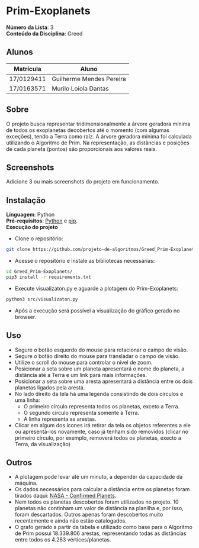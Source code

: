 # Prim-Exoplanets

**Número da Lista**: 3<br>
**Conteúdo da Disciplina**: Greed<br>

## Alunos
|Matrícula | Aluno |
| -- | -- |
| 17/0129411  |  Guilherme Mendes Pereira |
| 17/0163571 |  Murilo Loiola Dantas |

## Sobre 
O projeto busca representar tridimensionalmente a árvore geradora mínima de todos os exoplanetas decobertos até o momento (com algumas exceções), tendo a Terra como raíz. A árvore geradora mínima foi calculada utilizando o Algoritmo de Prim. Na representação, as distâncias e posições de cada planeta (pontos) são proporcionais aos valores reais.

## Screenshots
Adicione 3 ou mais screenshots do projeto em funcionamento.

## Instalação 
**Linguagem**: Python<br>
**Pré-requisitos**: [Python](https://www.python.org/downloads/) e [pip](https://packaging.python.org/tutorials/installing-packages/).<br>
**Execução do projeto** <br>

* Clone o repositório:
```bash
git clone https://github.com/projeto-de-algoritmos/Greed_Prim-Exoplanets.git
```
* Acesse o repositório e instale as bibliotecas necessárias:
```bash
cd Greed_Prim-Exoplanets/
pip3 install -r requirements.txt
```
* Execute visualizaton.py e aguarde a plotagem do Prim-Exoplanets:
```bash
python3 src/visualizaton.py
```
* Após a execução será possível a visualização do gráfico gerado no browser.

## Uso 

* Segure o botão esquerdo do mouse para rotacionar o campo de visão.
* Segure o botão direito do mouse para transladar o campo de visão.
* Utilize o scroll do mouse para controlar o nível de zoom.
* Posicionar a seta sobre um planeta apresentará o nome do planeta, a distância até a Terra e um link para mais informações.
* Posicionar a seta sobre uma aresta apresentará a distância entre os dois planetas ligados pela aresta.
* No lado direito da tela há uma legenda consistindo de dois círculos e uma linha:
    * O primeiro círculo representa todos os planetas, exceto a Terra.
    * O segundo círculo representa somente a Terra.
    * A linha representa as arestas.
* Clicar em algum dos ícones irá retirar da tela os objetos referentes a ele ou apresentá-los novamente, caso já tenham sido removidos (clicar no primeiro círculo, por exemplo, removerá todos os planetas, execto a Terra, da visualização)
 
## Outros
* A plotagem pode levar até um minuto, a depender da capacidade da máquina.
* Os dados necessários para calcular a distância entre os planetas foram tirados daqui: [NASA - Confirmed Planets](https://exoplanetarchive.ipac.caltech.edu/cgi-bin/TblView/nph-tblView?app=ExoTbls&config=planets).
* Nem todos os planetas descobertos foram utilizados no projeto. 10 planetas não continham um valor de distância na planilha e, por isso, foram descartados. Outros apenas foram descobertos muito recentemente e ainda não estão catalogados.
* O grafo gerado a partir da tabela e utilizado como base para o Algoritmo de Prim possui 18.339.806 arestas, representando todas as distâncias entre todos os 4.283 vértices/planetas.
